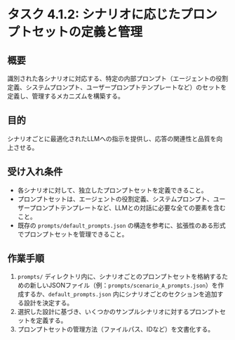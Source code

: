 # タスク 4.1.2: シナリオに応じたプロンプトセットの定義と管理

## 概要

識別された各シナリオに対応する、特定の内部プロンプト（エージェントの役割定義、システムプロンプト、ユーザープロンプトテンプレートなど）のセットを定義し、管理するメカニズムを構築する。

## 目的

シナリオごとに最適化されたLLMへの指示を提供し、応答の関連性と品質を向上させる。

## 受け入れ条件

*   各シナリオに対して、独立したプロンプトセットを定義できること。
*   プロンプトセットは、エージェントの役割定義、システムプロンプト、ユーザープロンプトテンプレートなど、LLMとの対話に必要な全ての要素を含むこと。
*   既存の `prompts/default_prompts.json` の構造を参考に、拡張性のある形式でプロンプトセットを管理できること。

## 作業手順

1.  `prompts/` ディレクトリ内に、シナリオごとのプロンプトセットを格納するための新しいJSONファイル（例：`prompts/scenario_A_prompts.json`）を作成するか、`default_prompts.json` 内にシナリオごとのセクションを追加する設計を決定する。
2.  選択した設計に基づき、いくつかのサンプルシナリオに対するプロンプトセットを定義する。
3.  プロンプトセットの管理方法（ファイルパス、IDなど）を文書化する。
